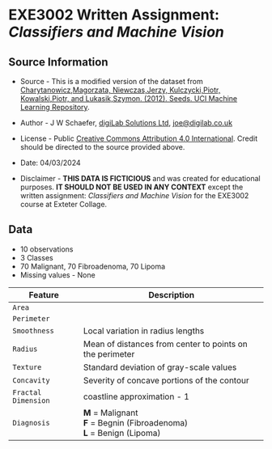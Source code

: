 # EXE3002 Written Assignment: *Classifiers and Machine Vision*

## Source Information

- Source - This is a modified version of the dataset from [Charytanowicz,Magorzata, Niewczas,Jerzy, Kulczycki,Piotr, Kowalski,Piotr, and Lukasik,Szymon. (2012). Seeds. UCI Machine Learning Repository](https://doi.org/10.24432/C5H30K). 

- Author - J W Schaefer, [digiLab Solutions Ltd](https://www.digilab.co.uk/), joe@digilab.co.uk

- License - Public [Creative Commons Attribution 4.0 International](https://creativecommons.org/licenses/by/4.0/legalcode). Credit should be directed to the source provided above.

- Date: 04/03/2024

- Disclaimer - **THIS DATA IS FICTICIOUS** and was created for educational purposes. **IT SHOULD NOT BE USED IN ANY CONTEXT** except the written assignment: *Classifiers and Machine Vision* for the EXE3002 course at Exteter Collage.

## Data 

- 10 observations
- 3 Classes
- 70 Malignant, 70 Fibroadenoma, 70 Lipoma
- Missing values - None

| **Feature**         | **Description**                                                                    |
| ------------------- | ---------------------------------------------------------------------------------- |
| `Area`              |                                                                                    |
| `Perimeter`         |                                                                                    |
| `Smoothness`        | Local variation in radius lengths                                                  |
| `Radius`            | Mean of distances from center to points on the perimeter                           |
| `Texture`           | Standard deviation of gray-scale values                                            |
| `Concavity`         | Severity of concave portions of the contour                                        |
| `Fractal Dimension` | coastline approximation - 1                                                        |
| `Diagnosis`         | **M** = Malignant <br/> **F** = Begnin (Fibroadenoma) <br/> **L** = Benign (Lipoma)|